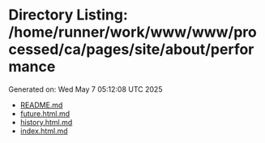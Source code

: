 # Directory Listing: /home/runner/work/www/www/processed/ca/pages/site/about/performance
Generated on: Wed May  7 05:12:08 UTC 2025

- [README.md](README.md)
- [future.html.md](future.html.md)
- [history.html.md](history.html.md)
- [index.html.md](index.html.md)
